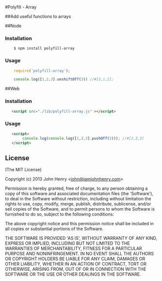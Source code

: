 #Polyfill - Array

##Add useful functions to arrays

##Node
### Installation

```
    $ npm install polyfill-array
```
### Usage

```js
    require('polyfill-array');

    console.log([1,2,3].unshiftOff(3)) //#[3,1,2];
```

##Web
### Installation
```html
   <script src="./lib/polyfill-array.js" ></script>
```
### Usage
```html
   <script>
        console.log(console.log([1,2,3].pushOff(3))); //#[2,3,3]
   </script>
```
## License

(The MIT License)

Copyright (c) 2013 John Henry &lt;john@iamjohnhenry.com&gt;

Permission is hereby granted, free of charge, to any person obtaining
a copy of this software and associated documentation files (the
'Software'), to deal in the Software without restriction, including
without limitation the rights to use, copy, modify, merge, publish,
distribute, sublicense, and/or sell copies of the Software, and to
permit persons to whom the Software is furnished to do so, subject to
the following conditions:

The above copyright notice and this permission notice shall be
included in all copies or substantial portions of the Software.

THE SOFTWARE IS PROVIDED 'AS IS', WITHOUT WARRANTY OF ANY KIND,
EXPRESS OR IMPLIED, INCLUDING BUT NOT LIMITED TO THE WARRANTIES OF
MERCHANTABILITY, FITNESS FOR A PARTICULAR PURPOSE AND NONINFRINGEMENT.
IN NO EVENT SHALL THE AUTHORS OR COPYRIGHT HOLDERS BE LIABLE FOR ANY
CLAIM, DAMAGES OR OTHER LIABILITY, WHETHER IN AN ACTION OF CONTRACT,
TORT OR OTHERWISE, ARISING FROM, OUT OF OR IN CONNECTION WITH THE
SOFTWARE OR THE USE OR OTHER DEALINGS IN THE SOFTWARE.
